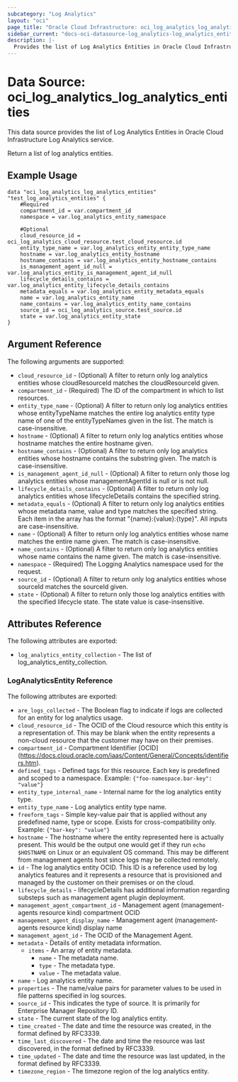 ```yaml
---
subcategory: "Log Analytics"
layout: "oci"
page_title: "Oracle Cloud Infrastructure: oci_log_analytics_log_analytics_entities"
sidebar_current: "docs-oci-datasource-log_analytics-log_analytics_entities"
description: |-
  Provides the list of Log Analytics Entities in Oracle Cloud Infrastructure Log Analytics service
---
```


# Data Source: oci_log_analytics_log_analytics_entities
This data source provides the list of Log Analytics Entities in Oracle Cloud Infrastructure Log Analytics service.

Return a list of log analytics entities.

## Example Usage

```hcl
data "oci_log_analytics_log_analytics_entities" "test_log_analytics_entities" {
	#Required
	compartment_id = var.compartment_id
	namespace = var.log_analytics_entity_namespace

	#Optional
	cloud_resource_id = oci_log_analytics_cloud_resource.test_cloud_resource.id
	entity_type_name = var.log_analytics_entity_entity_type_name
	hostname = var.log_analytics_entity_hostname
	hostname_contains = var.log_analytics_entity_hostname_contains
	is_management_agent_id_null = var.log_analytics_entity_is_management_agent_id_null
	lifecycle_details_contains = var.log_analytics_entity_lifecycle_details_contains
	metadata_equals = var.log_analytics_entity_metadata_equals
	name = var.log_analytics_entity_name
	name_contains = var.log_analytics_entity_name_contains
	source_id = oci_log_analytics_source.test_source.id
	state = var.log_analytics_entity_state
}
```

## Argument Reference

The following arguments are supported:

* `cloud_resource_id` - (Optional) A filter to return only log analytics entities whose cloudResourceId matches the cloudResourceId given. 
* `compartment_id` - (Required) The ID of the compartment in which to list resources.
* `entity_type_name` - (Optional) A filter to return only log analytics entities whose entityTypeName matches the entire log analytics entity type name of one of the entityTypeNames given in the list. The match is case-insensitive. 
* `hostname` - (Optional) A filter to return only log analytics entities whose hostname matches the entire hostname given. 
* `hostname_contains` - (Optional) A filter to return only log analytics entities whose hostname contains the substring given. The match is case-insensitive. 
* `is_management_agent_id_null` - (Optional) A filter to return only those log analytics entities whose managementAgentId is null or is not null. 
* `lifecycle_details_contains` - (Optional) A filter to return only log analytics entities whose lifecycleDetails contains the specified string. 
* `metadata_equals` - (Optional) A filter to return only log analytics entities whose metadata name, value and type matches the specified string. Each item in the array has the format "{name}:{value}:{type}".  All inputs are case-insensitive. 
* `name` - (Optional) A filter to return only log analytics entities whose name matches the entire name given. The match is case-insensitive. 
* `name_contains` - (Optional) A filter to return only log analytics entities whose name contains the name given. The match is case-insensitive. 
* `namespace` - (Required) The Logging Analytics namespace used for the request. 
* `source_id` - (Optional) A filter to return only log analytics entities whose sourceId matches the sourceId given. 
* `state` - (Optional) A filter to return only those log analytics entities with the specified lifecycle state. The state value is case-insensitive. 


## Attributes Reference

The following attributes are exported:

* `log_analytics_entity_collection` - The list of log_analytics_entity_collection.

### LogAnalyticsEntity Reference

The following attributes are exported:

* `are_logs_collected` - The Boolean flag to indicate if logs are collected for an entity for log analytics usage. 
* `cloud_resource_id` - The OCID of the Cloud resource which this entity is a representation of. This may be blank when the entity represents a non-cloud resource that the customer may have on their premises. 
* `compartment_id` - Compartment Identifier [OCID] (https://docs.cloud.oracle.com/iaas/Content/General/Concepts/identifiers.htm).
* `defined_tags` - Defined tags for this resource. Each key is predefined and scoped to a namespace. Example: `{"foo-namespace.bar-key": "value"}` 
* `entity_type_internal_name` - Internal name for the log analytics entity type. 
* `entity_type_name` - Log analytics entity type name. 
* `freeform_tags` - Simple key-value pair that is applied without any predefined name, type or scope. Exists for cross-compatibility only. Example: `{"bar-key": "value"}` 
* `hostname` - The hostname where the entity represented here is actually present. This would be the output one would get if they run `echo $HOSTNAME` on Linux or an equivalent OS command. This may be different from management agents host since logs may be collected remotely. 
* `id` - The log analytics entity OCID. This ID is a reference used by log analytics features and it represents a resource that is provisioned and managed by the customer on their premises or on the cloud. 
* `lifecycle_details` - lifecycleDetails has additional information regarding substeps such as management agent plugin deployment. 
* `management_agent_compartment_id` - Management agent (management-agents resource kind) compartment OCID 
* `management_agent_display_name` - Management agent (management-agents resource kind) display name 
* `management_agent_id` - The OCID of the Management Agent. 
* `metadata` - Details of entity metadata information.
	* `items` - An array of entity metadata.
		* `name` - The metadata name.
		* `type` - The metadata type.
		* `value` - The metadata value.
* `name` - Log analytics entity name. 
* `properties` - The name/value pairs for parameter values to be used in file patterns specified in log sources. 
* `source_id` - This indicates the type of source. It is primarily for Enterprise Manager Repository ID. 
* `state` - The current state of the log analytics entity. 
* `time_created` - The date and time the resource was created, in the format defined by RFC3339. 
* `time_last_discovered` - The date and time the resource was last discovered, in the format defined by RFC3339. 
* `time_updated` - The date and time the resource was last updated, in the format defined by RFC3339. 
* `timezone_region` - The timezone region of the log analytics entity. 

